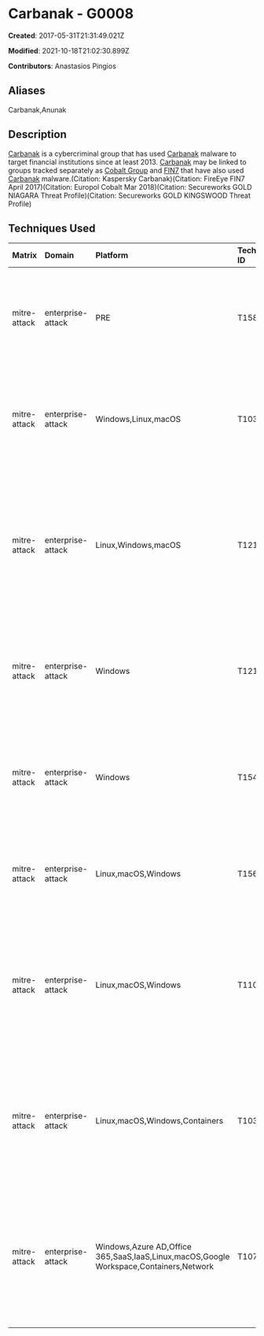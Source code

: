 # Carbanak - G0008

**Created**: 2017-05-31T21:31:49.021Z

**Modified**: 2021-10-18T21:02:30.899Z

**Contributors**: Anastasios Pingios

## Aliases

Carbanak,Anunak

## Description

[Carbanak](https://attack.mitre.org/groups/G0008) is a cybercriminal group that has used [Carbanak](https://attack.mitre.org/software/S0030) malware to target financial institutions since at least 2013. [Carbanak](https://attack.mitre.org/groups/G0008) may be linked to groups tracked separately as [Cobalt Group](https://attack.mitre.org/groups/G0080) and [FIN7](https://attack.mitre.org/groups/G0046) that have also used [Carbanak](https://attack.mitre.org/software/S0030) malware.(Citation: Kaspersky Carbanak)(Citation: FireEye FIN7 April 2017)(Citation: Europol Cobalt Mar 2018)(Citation: Secureworks GOLD NIAGARA Threat Profile)(Citation: Secureworks GOLD KINGSWOOD Threat Profile)

## Techniques Used

|Matrix|Domain|Platform|Technique ID|Technique Name|Use|
| :---| :---| :---| :---| :---| :---|
|mitre-attack|enterprise-attack|PRE|T1588.002|Tool|[Carbanak](https://attack.mitre.org/groups/G0008) has obtained and used open-source tools such as [PsExec](https://attack.mitre.org/software/S0029) and [Mimikatz](https://attack.mitre.org/software/S0002).(Citation: Kaspersky Carbanak)|
|mitre-attack|enterprise-attack|Windows,Linux,macOS|T1036.004|Masquerade Task or Service|[Carbanak](https://attack.mitre.org/groups/G0008) has copied legitimate service names to use for malicious services.(Citation: Kaspersky Carbanak)|
|mitre-attack|enterprise-attack|Linux,Windows,macOS|T1219|Remote Access Software|[Carbanak](https://attack.mitre.org/groups/G0008) used legitimate programs such as AmmyyAdmin and Team Viewer for remote interactive C2 to target systems.(Citation: Group-IB Anunak)|
|mitre-attack|enterprise-attack|Windows|T1218.011|Rundll32|[Carbanak](https://attack.mitre.org/groups/G0008) installs VNC server software that executes through rundll32.(Citation: Kaspersky Carbanak)|
|mitre-attack|enterprise-attack|Windows|T1543.003|Windows Service|[Carbanak](https://attack.mitre.org/groups/G0008) malware installs itself as a service to provide persistence and SYSTEM privileges.(Citation: Kaspersky Carbanak)|
|mitre-attack|enterprise-attack|Linux,macOS,Windows|T1562.004|Disable or Modify System Firewall|[Carbanak](https://attack.mitre.org/groups/G0008) may use [netsh](https://attack.mitre.org/software/S0108) to add local firewall rule exceptions.(Citation: Group-IB Anunak)|
|mitre-attack|enterprise-attack|Linux,macOS,Windows|T1102.002|Bidirectional Communication|[Carbanak](https://attack.mitre.org/groups/G0008) has used a VBScript named "ggldr" that uses Google Apps Script, Sheets, and Forms services for C2.(Citation: Forcepoint Carbanak Google C2)|
|mitre-attack|enterprise-attack|Linux,macOS,Windows,Containers|T1036.005|Match Legitimate Name or Location|[Carbanak](https://attack.mitre.org/groups/G0008) has named malware "svchost.exe," which is the name of the Windows shared service host program.(Citation: Kaspersky Carbanak)|
|mitre-attack|enterprise-attack|Windows,Azure AD,Office 365,SaaS,IaaS,Linux,macOS,Google Workspace,Containers,Network|T1078|Valid Accounts|[Carbanak](https://attack.mitre.org/groups/G0008) actors used legitimate credentials of banking employees to perform operations that sent them millions of dollars.(Citation: Kaspersky Carbanak)|
